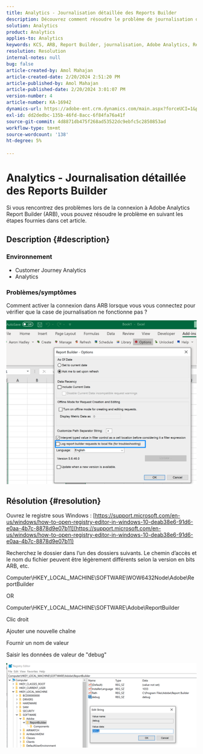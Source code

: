 ```yaml
---
title: Analytics - Journalisation détaillée des Reports Builder
description: Découvrez comment résoudre le problème de journalisation dans le Report Builder Adobe Analytics.
solution: Analytics
product: Analytics
applies-to: Analytics
keywords: KCS, ARB, Report Builder, journalisation, Adobe Analytics, Report Builder Analytics
resolution: Resolution
internal-notes: null
bug: false
article-created-by: Amol Mahajan
article-created-date: 2/20/2024 2:51:20 PM
article-published-by: Amol Mahajan
article-published-date: 2/20/2024 3:01:07 PM
version-number: 4
article-number: KA-16942
dynamics-url: https://adobe-ent.crm.dynamics.com/main.aspx?forceUCI=1&pagetype=entityrecord&etn=knowledgearticle&id=8cb36b7f-ffcf-ee11-9079-6045bd0065b6
exl-id: dd2dedbc-135b-46fd-8acc-6f84fa76a41f
source-git-commit: 4d8871db475f268ad53522dc9ebfc5c2850853ad
workflow-type: tm+mt
source-wordcount: '138'
ht-degree: 5%

---
```


# Analytics - Journalisation détaillée des Reports Builder


Si vous rencontrez des problèmes lors de la connexion à Adobe Analytics Report Builder (ARB), vous pouvez résoudre le problème en suivant les étapes fournies dans cet article.

## Description {#description}


### <b>Environnement</b>

- Customer Journey Analytics
- Analytics




### <b>Problèmes/symptômes</b>

Comment activer la connexion dans ARB lorsque vous vous connectez pour vérifier que la case de journalisation ne fonctionne pas ?



![](assets/___8db36b7f-ffcf-ee11-9079-6045bd0065b6___.png)


## Résolution {#resolution}




Ouvrez le registre sous Windows : [https://support.microsoft.com/en-us/windows/how-to-open-registry-editor-in-windows-10-deab38e6-91d6-e0aa-4b7c-8878d9e07b11](https://support.microsoft.com/en-us/windows/how-to-open-registry-editor-in-windows-10-deab38e6-91d6-e0aa-4b7c-8878d9e07b11)

Recherchez le dossier dans l’un des dossiers suivants. Le chemin d’accès et le nom du fichier peuvent être légèrement différents selon la version en bits ARB, etc.

Computer\HKEY_LOCAL_MACHINE\SOFTWARE\WOW6432Node\Adobe\ReportBuilder

OR

Computer\HKEY_LOCAL_MACHINE\SOFTWARE\Adobe\ReportBuilder

Clic droit

Ajouter une nouvelle chaîne

Fournir un nom de valeur

Saisir les données de valeur de &quot;debug&quot;

![](assets/066ee289-0b9e-eb11-b1ac-000d3a3684a8.png)
